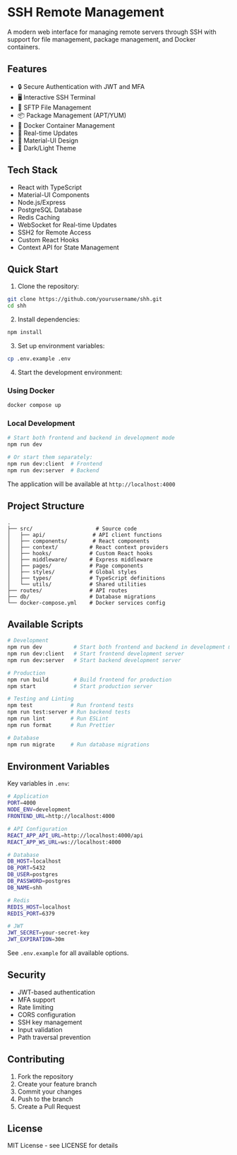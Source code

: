 # SSH Remote Management

A modern web interface for managing remote servers through SSH with support for file management, package management, and Docker containers.

## Features

- 🔒 Secure Authentication with JWT and MFA
- 🖥️ Interactive SSH Terminal
- 📁 SFTP File Management
- 📦 Package Management (APT/YUM)
- 🐳 Docker Container Management
- 🚀 Real-time Updates
- 🎨 Material-UI Design
- 🌙 Dark/Light Theme

## Tech Stack

- React with TypeScript
- Material-UI Components
- Node.js/Express
- PostgreSQL Database
- Redis Caching
- WebSocket for Real-time Updates
- SSH2 for Remote Access
- Custom React Hooks
- Context API for State Management

## Quick Start

1. Clone the repository:
```bash
git clone https://github.com/yourusername/shh.git
cd shh
```

2. Install dependencies:
```bash
npm install
```

3. Set up environment variables:
```bash
cp .env.example .env
```

4. Start the development environment:

### Using Docker
```bash
docker compose up
```

### Local Development
```bash
# Start both frontend and backend in development mode
npm run dev

# Or start them separately:
npm run dev:client  # Frontend
npm run dev:server  # Backend
```

The application will be available at `http://localhost:4000`

## Project Structure

```plaintext
.
├── src/                    # Source code
│   ├── api/               # API client functions
│   ├── components/        # React components
│   ├── context/          # React context providers
│   ├── hooks/            # Custom React hooks
│   ├── middleware/       # Express middleware
│   ├── pages/            # Page components
│   ├── styles/           # Global styles
│   ├── types/            # TypeScript definitions
│   └── utils/            # Shared utilities
├── routes/               # API routes
├── db/                   # Database migrations
└── docker-compose.yml    # Docker services config
```

## Available Scripts

```bash
# Development
npm run dev          # Start both frontend and backend in development mode
npm run dev:client   # Start frontend development server
npm run dev:server   # Start backend development server

# Production
npm run build        # Build frontend for production
npm start            # Start production server

# Testing and Linting
npm test            # Run frontend tests
npm run test:server # Run backend tests
npm run lint        # Run ESLint
npm run format      # Run Prettier

# Database
npm run migrate     # Run database migrations
```

## Environment Variables

Key variables in `.env`:
```bash
# Application
PORT=4000
NODE_ENV=development
FRONTEND_URL=http://localhost:4000

# API Configuration
REACT_APP_API_URL=http://localhost:4000/api
REACT_APP_WS_URL=ws://localhost:4000

# Database
DB_HOST=localhost
DB_PORT=5432
DB_USER=postgres
DB_PASSWORD=postgres
DB_NAME=shh

# Redis
REDIS_HOST=localhost
REDIS_PORT=6379

# JWT
JWT_SECRET=your-secret-key
JWT_EXPIRATION=30m
```

See `.env.example` for all available options.

## Security

- JWT-based authentication
- MFA support
- Rate limiting
- CORS configuration
- SSH key management
- Input validation
- Path traversal prevention

## Contributing

1. Fork the repository
2. Create your feature branch
3. Commit your changes
4. Push to the branch
5. Create a Pull Request

## License

MIT License - see LICENSE for details
